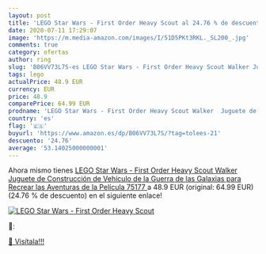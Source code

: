 ```yaml
---
layout: post
title: 'LEGO Star Wars - First Order Heavy Scout al 24.76 % de descuento'
date: 2020-07-11 17:29:07
image: 'https://m.media-amazon.com/images/I/51D5PKt3RKL._SL200_.jpg'
comments: true
category: ofertas
author: ring
slug: 'B06VV73L7S-es LEGO Star Wars - First Order Heavy Scout Walker Juguete de...'
tags: lego
actualPrice: 48.9 EUR
currency: EUR
price: 48.9
comparePrice: 64.99 EUR
prodname: 'LEGO Star Wars - First Order Heavy Scout Walker  Juguete de Construcción de Vehículo de la Guerra de las Galaxias para Recrear las Aventuras de la Película  75177 '
country: 'es'
flag: '🇪🇸'
buyurl: 'https://www.amazon.es/dp/B06VV73L7S/?tag=tolees-21'
descuento: '24.76'
average: '53.14025000000001'
---
```


Ahora mismo tienes [LEGO Star Wars - First Order Heavy Scout Walker  Juguete de Construcción de Vehículo de la Guerra de las Galaxias para Recrear las Aventuras de la Película  75177 ](https://www.amazon.es/dp/B06VV73L7S/?tag=tolees-21) a 48.9 EUR (original: 64.99 EUR) (24.76 %  de descuento) en el siguiente enlace!

[![LEGO Star Wars - First Order Heavy Scout](https://m.media-amazon.com/images/I/51D5PKt3RKL._SL200_.jpg)](https://www.amazon.es/dp/B06VV73L7S/?tag=tolees-21)

🔎:


[🛒 Visítala!!!](https://www.amazon.es/dp/B06VV73L7S/?tag=tolees-21)

